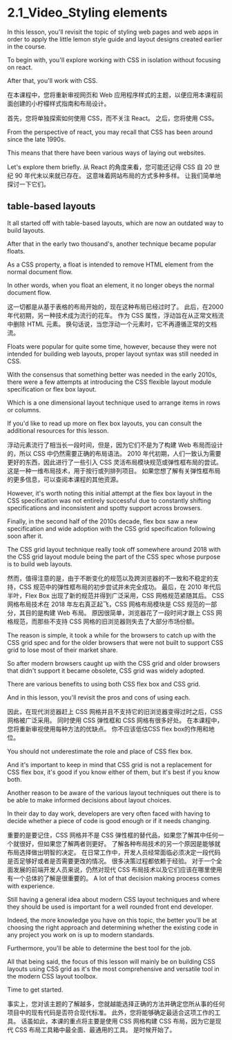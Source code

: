 # 2.1_Video_Styling elements

In this lesson, you'll revisit the topic of styling web pages and web apps in order to apply the little lemon style guide and layout designs created earlier in the course.

To begin with, you'll explore working with CSS in isolation without focusing on react.

After that, you'll work with CSS.

在本课程中，您将重新审视网页和 Web 应用程序样式的主题，以便应用本课程前面创建的小柠檬样式指南和布局设计。

首先，您将单独探索如何使用 CSS，而不关注 React。
之后，您将使用 CSS。

From the perspective of react, you may recall that CSS has been around since the late 1990s.

This means that there have been various ways of laying out websites.

Let's explore them briefly.
从 React 的角度来看，您可能还记得 CSS 自 20 世纪 90 年代末以来就已存在。
这意味着网站布局的方式多种多样。
让我们简单地探讨一下它们。

## table-based layouts

It all started off with table-based layouts, which are now an outdated way to build layouts.

After that in the early two thousand's, another technique became popular floats.

As a CSS property, a float is intended to remove HTML element from the normal document flow.

In other words, when you float an element, it no longer obeys the normal document flow.

这一切都是从基于表格的布局开始的，现在这种布局已经过时了。
此后，在2000年代初期，另一种技术成为流行的花车。
作为 CSS 属性，浮动旨在从正常文档流中删除 HTML 元素。
换句话说，当您浮动一个元素时，它不再遵循正常的文档流。

Floats were popular for quite some time, however, because they were not intended for building web layouts, proper layout syntax was still needed in CSS.

With the consensus that something better was needed in the early 2010s, there were a few attempts at introducing the CSS flexible layout module specification or flex box layout.

Which is a one dimensional layout technique used to arrange items in rows or columns.

If you'd like to read up more on flex box layouts, you can consult the additional resources for this lesson.

浮动元素流行了相当长一段时间，但是，因为它们不是为了构建 Web 布局而设计的，所以 CSS 中仍然需要正确的布局语法。
2010 年代初期，人们一致认为需要更好的东西，因此进行了一些引入 CSS 灵活布局模块规范或弹性框布局的尝试。
这是一种一维布局技术，用于按行或列排列项目。
如果您想了解有关弹性框布局的更多信息，可以查阅本课程的其他资源。

However, it's worth noting this initial attempt at the flex box layout in the CSS specification was not entirely successful due to constantly shifting specifications and inconsistent and spotty support across browsers.

Finally, in the second half of the 2010s decade, flex box saw a new specification and wide adoption with the CSS grid specification following soon after it.

The CSS grid layout technique really took off somewhere around 2018 with the CSS grid layout module being the part of the CSS spec whose purpose is to build web layouts.

然而，值得注意的是，由于不断变化的规范以及跨浏览器的不一致和不稳定的支持，CSS 规范中的弹性框布局的初步尝试并未完全成功。
最后，在 2010 年代后半叶，Flex Box 出现了新的规范并得到广泛采用，CSS 网格规范紧随其后。
CSS 网格布局技术在 2018 年左右真正起飞，CSS 网格布局模块是 CSS 规范的一部分，其目的是构建 Web 布局。
原因很简单，浏览器花了一段时间才跟上 CSS 网格规范，而那些不支持 CSS 网格的旧浏览器则失去了大部分市场份额。

The reason is simple, it took a while for the browsers to catch up with the CSS grid spec and for the older browsers that were not built to support CSS grid to lose most of their market share.

So after modern browsers caught up with the CSS grid and older browsers that didn't support it became obsolete, CSS grid was widely adopted.

There are various benefits to using both CSS flex box and CSS grid.

And in this lesson, you'll revisit the pros and cons of using each.

因此，在现代浏览器赶上 CSS 网格并且不支持它的旧浏览器变得过时之后，CSS 网格被广泛采用。
同时使用 CSS 弹性框和 CSS 网格有很多好处。
在本课程中，您将重新审视使用每种方法的优缺点。
你不应该低估CSS flex box的作用和地位。

You should not underestimate the role and place of CSS flex box.

And it's important to keep in mind that CSS grid is not a replacement for CSS flex box, it's good if you know either of them, but it's best if you know both.

Another reason to be aware of the various layout techniques out there is to be able to make informed decisions about layout choices.

In their day to day work, developers are very often faced with having to decide whether a piece of code is good enough or if it needs changing.

重要的是要记住，CSS 网格并不是 CSS 弹性框的替代品，如果您了解其中任何一个就很好，但如果您了解两者则更好。
了解各种布局技术的另一个原因是能够就布局选择做出明智的决定。
在日常工作中，开发人员经常面临必须决定一段代码是否足够好或者是否需要更改的情况。
很多决策过程都依赖于经验。
对于一个全面发展的前端开发人员来说，仍然对现代 CSS 布局技术以及它们应该在哪里使用有一个总体的了解是很重要的。
A lot of that decision making process comes with experience.

Still having a general idea about modern CSS layout techniques and where they should be used is important for a well rounded front end developer.

Indeed, the more knowledge you have on this topic, the better you'll be at choosing the right approach and determining whether the existing code in any project you work on is up to modern standards.

Furthermore, you'll be able to determine the best tool for the job.

All that being said, the focus of this lesson will mainly be on building CSS layouts using CSS grid as it's the most comprehensive and versatile tool in the modern CSS layout toolbox.

Time to get started.

事实上，您对该主题的了解越多，您就越能选择正确的方法并确定您所从事的任何项目中的现有代码是否符合现代标准。
此外，您将能够确定最适合这项工作的工具。
话虽如此，本课的重点将主要是使用 CSS 网格构建 CSS 布局，因为它是现代 CSS 布局工具箱中最全面、最通用的工具。
是时候开始了。